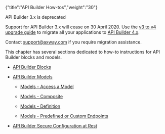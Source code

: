 {"title":"API Builder How-tos","weight":"30"}

API Builder 3.x is deprecated

Support for API Builder 3.x will cease on 30 April 2020. Use the [v3 to v4 upgrade guide](https://docs.axway.com/bundle/API_Builder_4x_allOS_en/page/api_builder_v3_to_v4_upgrade_guide.html) to migrate all your applications to [API Builder 4.x](https://docs.axway.com/bundle/API_Builder_4x_allOS_en/page/api_builder_getting_started_guide.html).

Contact [support@axway.com](mailto:support@axway.com) if you require migration assistance.

This chapter has several sections dedicated to how-to instructions for API Builder blocks and models.

* [API Builder Blocks](/docs/appc/Axway_API_Builder/API_Builder/API_Builder_How-tos/API_Builder_Blocks/)

* [API Builder Models](/docs/appc/Axway_API_Builder/API_Builder/API_Builder_How-tos/API_Builder_Models/)

    * [Models - Access a Model](/docs/appc/Axway_API_Builder/API_Builder/API_Builder_How-tos/API_Builder_Models/Models_-_Access_a_Model/)

    * [Models - Composite](/docs/appc/Axway_API_Builder/API_Builder/API_Builder_How-tos/API_Builder_Models/Models_-_Composite/)

    * [Models - Definition](/docs/appc/Axway_API_Builder/API_Builder/API_Builder_How-tos/API_Builder_Models/Models_-_Definition/)

    * [Models - Predefined or Custom Endpoints](/docs/appc/Axway_API_Builder/API_Builder/API_Builder_How-tos/API_Builder_Models/Models_-_Predefined_or_Custom_Endpoints/)

* [API Builder Secure Configuration at Rest](/docs/appc/Axway_API_Builder/API_Builder/API_Builder_How-tos/API_Builder_Secure_Configuration_at_Rest/)

